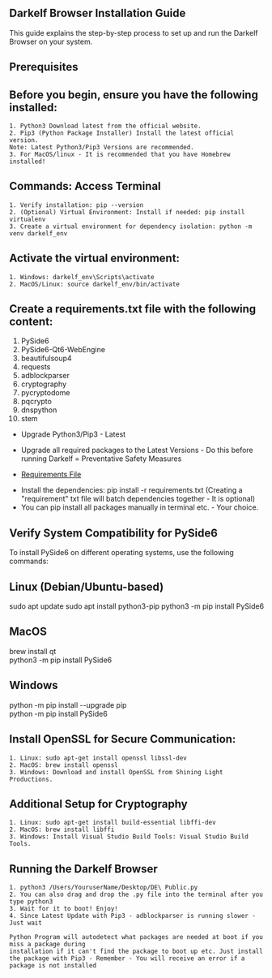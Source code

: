 ## Darkelf Browser Installation Guide

This guide explains the step-by-step process to set up and run the Darkelf Browser on your system.

## Prerequisites

## Before you begin, ensure you have the following installed:
	1. Python3 Download latest from the official website.
	2. Pip3 (Python Package Installer) Install the latest official version.
 	Note: Latest Python3/Pip3 Versions are recommended.
  	3. For MacOS/linux - It is recommended that you have Homebrew installed!
 
 ## Commands: Access Terminal
	1. Verify installation: pip --version
	2. (Optional) Virtual Environment: Install if needed: pip install virtualenv
	3. Create a virtual environment for dependency isolation: python -m venv darkelf_env

## Activate the virtual environment:
	1. Windows: darkelf_env\Scripts\activate
	2. MacOS/Linux: source darkelf_env/bin/activate

## Create a requirements.txt file with the following content:

1. PySide6
2. PySide6-Qt6-WebEngine
3. beautifulsoup4
4. requests
5. adblockparser
6. cryptography
7. pycryptodome
8. pqcrypto
9. dnspython
10. stem

 *  Upgrade Python3/Pip3 - Latest
 *  Upgrade all required packages to the Latest Versions - Do this before running Darkelf = Preventative Safety Measures
 

 * [Requirements File](https://github.com/Darkelf2024/Darkelf-Browser/blob/main/requirements.txt)

 - Install the dependencies: pip install -r requirements.txt (Creating a "requirement" txt file will batch dependencies together - It is optional)
 - You can pip install all packages manually in terminal etc. - Your choice.

## Verify System Compatibility for PySide6

To install PySide6 on different operating systems, use the following commands:

## Linux (Debian/Ubuntu-based)
sudo apt update
sudo apt install python3-pip
python3 -m pip install PySide6

## MacOS
brew install qt  
python3 -m pip install PySide6

## Windows
python -m pip install --upgrade pip  
python -m pip install PySide6

## Install OpenSSL for Secure Communication:
	1. Linux: sudo apt-get install openssl libssl-dev
 	2. MacOS: brew install openssl
  	3. Windows: Download and install OpenSSL from Shining Light Productions.

## Additional Setup for Cryptography
	1. Linux: sudo apt-get install build-essential libffi-dev
 	2. MacOS: brew install libffi
  	3. Windows: Install Visual Studio Build Tools: Visual Studio Build Tools.

## Running the Darkelf Browser
	1. python3 /Users/YouruserName/Desktop/DE\ Public.py
 	2. You can also drag and drop the .py file into the terminal after you type python3
  	3. Wait for it to boot! Enjoy!
   	4. Since Latest Update with Pip3 - adblockparser is running slower - Just wait 

    Python Program will autodetect what packages are needed at boot if you miss a package during 
    installation if it can't find the package to boot up etc. Just install the package with Pip3 - Remember - You will receive an error if a package is not installed 
 
 

